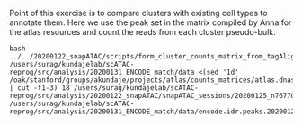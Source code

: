 Point of this exercise is to compare clusters with existing cell types to annotate them. Here we use the peak set in the matrix compiled by Anna for the atlas resources and count the reads from each cluster pseudo-bulk.

```
bash ../../20200122_snapATAC/scripts/form_cluster_counts_matrix_from_tagAlign.sh /users/surag/kundajelab/scATAC-reprog/src/analysis/20200131_ENCODE_match/data <(sed '1d' /oak/stanford/groups/akundaje/projects/atlas/counts_matrices/atlas.dnase.idr.counts.txt | cut -f1-3) 18 /users/surag/kundajelab/scATAC-reprog/src/analysis/20200122_snapATAC/snapATAC_sessions/20200125_n76770/cluster_tagAligns/cluster_idx /users/surag/kundajelab/scATAC-reprog/src/analysis/20200131_ENCODE_match/data/encode.idr.peaks.20200125.n76770.cluster.txt
```
